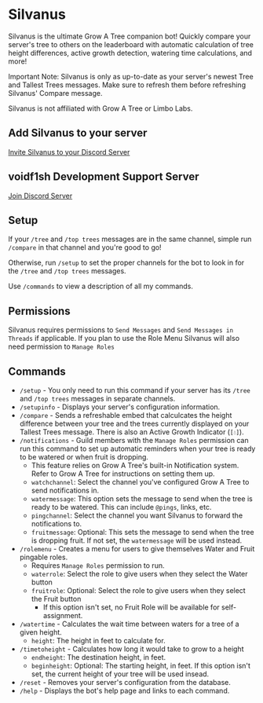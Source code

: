 # Silvanus
Silvanus is the ultimate Grow A Tree companion bot! Quickly compare your server's tree to others on the leaderboard with automatic calculation of tree height differences, active growth detection, watering time calculations, and more!

Important Note: Silvanus is only as up-to-date as your server's newest Tree and Tallest Trees messages. Make sure to refresh them before refreshing Silvanus' Compare message.

Silvanus is not affiliated with Grow A Tree or Limbo Labs. 

## Add Silvanus to your server
[Invite Silvanus to your Discord Server](https://discord.com/api/oauth2/authorize?client_id=521624335119810561&permissions=274877908992&scope=bot%20applications.commands)

## voidf1sh Development Support Server
[Join Discord Server](https://discord.gg/g5JRGn7PxU)

## Setup

If your `/tree` and `/top trees` messages are in the same channel, simple run `/compare` in that channel and you're good to go!

Otherwise, run `/setup` to set the proper channels for the bot to look in for the `/tree` and `/top trees` messages.

Use `/commands` to view a description of all my commands.

## Permissions
Silvanus requires permissions to `Send Messages` and `Send Messages in Threads` if applicable. If you plan to use the Role Menu Silvanus will also need permission to `Manage Roles`

## Commands
* `/setup` - You only need to run this command if your server has its `/tree` and `/top trees` messages in separate channels.
* `/setupinfo` - Displays your server's configuration information.
* `/compare` - Sends a refreshable embed that calculcates the height difference between your tree and the trees currently displayed on your Tallest Trees message. There is also an Active Growth Indicator (`[💧]`).
* `/notifications` - Guild members with the `Manage Roles` permission can run this command to set up automatic reminders when your tree is ready to be watered or when fruit is dropping.
    * This feature relies on Grow A Tree's built-in Notification system. Refer to Grow A Tree for instructions on setting them up.
    * `watchchannel`: Select the channel you've configured Grow A Tree to send notifications in.
    * `watermessage`: This option sets the message to send when the tree is ready to be watered. This can include `@pings`, links, etc.
    * `pingchannel`: Select the channel you want Silvanus to forward the notifications to.
    * `fruitmessage`: Optional: This sets the message to send when the tree is dropping fruit. If not set, the `watermessage` will be used instead.
* `/rolemenu` - Creates a menu for users to give themselves Water and Fruit pingable roles.
    * Requires `Manage Roles` permission to run.
    * `waterrole`: Select the role to give users when they select the Water button
    * `fruitrole`: Optional: Select the role to give users when they select the Fruit button
        * If this option isn't set, no Fruit Role will be available for self-assignment.
* `/watertime` - Calculates the wait time between waters for a tree of a given height.
    * `height`: The height in feet to calculate for.
* `/timetoheight` - Calculates how long it would take to grow to a height
    * `endheight`: The destination height, in feet.
    * `beginheight`: Optional: The starting height, in feet. If this option isn't set, the current height of your tree will be used insead.
* `/reset` - Removes your server's configuration from the database.
* `/help` - Displays the bot's help page and links to each command.